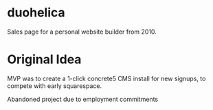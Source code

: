 duohelica
=========

Sales page for a personal website builder from 2010.

Original Idea
=========
MVP was to create a 1-click concrete5 CMS install for new signups, to compete with early squarespace.

Abandoned project due to employment commitments
